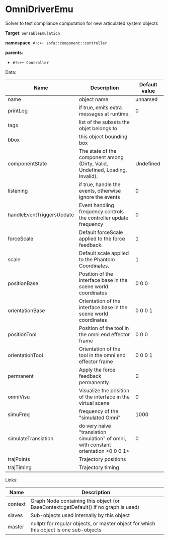 # OmniDriverEmu

Solver to test compliance computation for new articulated system objects


__Target__: `SensableEmulation`

__namespace__: `#!c++ sofa::component::controller`

__parents__: 

- `#!c++ Controller`

Data: 

<table>
<thead>
    <tr>
        <th>Name</th>
        <th>Description</th>
        <th>Default value</th>
    </tr>
</thead>
<tbody>
	<tr>
		<td>name</td>
		<td>
object name
</td>
		<td>unnamed</td>
	</tr>
	<tr>
		<td>printLog</td>
		<td>
if true, emits extra messages at runtime.
</td>
		<td>0</td>
	</tr>
	<tr>
		<td>tags</td>
		<td>
list of the subsets the objet belongs to
</td>
		<td></td>
	</tr>
	<tr>
		<td>bbox</td>
		<td>
this object bounding box
</td>
		<td></td>
	</tr>
	<tr>
		<td>componentState</td>
		<td>
The state of the component among (Dirty, Valid, Undefined, Loading, Invalid).
</td>
		<td>Undefined</td>
	</tr>
	<tr>
		<td>listening</td>
		<td>
if true, handle the events, otherwise ignore the events
</td>
		<td>0</td>
	</tr>
	<tr>
		<td>handleEventTriggersUpdate</td>
		<td>
Event handling frequency controls the controller update frequency
</td>
		<td>0</td>
	</tr>
	<tr>
		<td>forceScale</td>
		<td>
Default forceScale applied to the force feedback. 
</td>
		<td>1</td>
	</tr>
	<tr>
		<td>scale</td>
		<td>
Default scale applied to the Phantom Coordinates. 
</td>
		<td>1</td>
	</tr>
	<tr>
		<td>positionBase</td>
		<td>
Position of the interface base in the scene world coordinates
</td>
		<td>0 0 0</td>
	</tr>
	<tr>
		<td>orientationBase</td>
		<td>
Orientation of the interface base in the scene world coordinates
</td>
		<td>0 0 0 1</td>
	</tr>
	<tr>
		<td>positionTool</td>
		<td>
Position of the tool in the omni end effector frame
</td>
		<td>0 0 0</td>
	</tr>
	<tr>
		<td>orientationTool</td>
		<td>
Orientation of the tool in the omni end effector frame
</td>
		<td>0 0 0 1</td>
	</tr>
	<tr>
		<td>permanent</td>
		<td>
Apply the force feedback permanently
</td>
		<td>0</td>
	</tr>
	<tr>
		<td>omniVisu</td>
		<td>
Visualize the position of the interface in the virtual scene
</td>
		<td>0</td>
	</tr>
	<tr>
		<td>simuFreq</td>
		<td>
frequency of the "simulated Omni"
</td>
		<td>1000</td>
	</tr>
	<tr>
		<td>simulateTranslation</td>
		<td>
do very naive "translation simulation" of omni, with constant orientation &lt;0 0 0 1&gt;
</td>
		<td>0</td>
	</tr>
	<tr>
		<td>trajPoints</td>
		<td>
Trajectory positions
</td>
		<td></td>
	</tr>
	<tr>
		<td>trajTiming</td>
		<td>
Trajectory timing
</td>
		<td></td>
	</tr>

</tbody>
</table>

Links: 

| Name | Description |
| ---- | ----------- |
|context|Graph Node containing this object (or BaseContext::getDefault() if no graph is used)|
|slaves|Sub-objects used internally by this object|
|master|nullptr for regular objects, or master object for which this object is one sub-objects|



